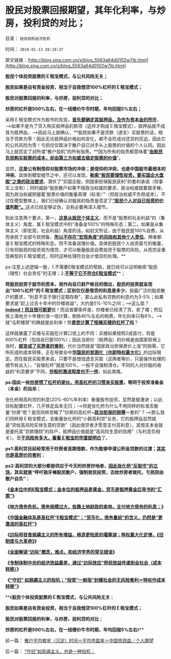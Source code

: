 # 股民对股票回报期望，其年化利率，与炒房，投利贷的对比；

目录： `投资投机经济危机` 

时间： `2016-01-13 20:19:37` 

原文链接：[http://blog.sina.com.cn/s/blog_5563a64d0102w7jb.html](http://blog.sina.com.cn/s/blog_5563a64d0102w7jb.html)

**股民个体投资股票的Ｅ租宝模式，与公共风险无关；**

**股民如果是自有资金投资，相当于自我借贷100%杠杆的Ｅ租宝模式；**

**股民对股票回报的利率，与炒房，投利贷的对比；**

**炒房的杠杆是500%左右，在一线楼价牛市时期，年均回报5%左右；**

采用Ｅ租宝模式作为股市的先验，[**首先要确定其抵押品，及作为资本金的所在**](../../../2015/12/23/君子善其事，必先利其器，试刀“土地财政高房价”.md)，——>如果不是为了贷入购买抵押品的款项（这样才购成Ｅ租宝模式），抵押品就不成其为抵押品，——>因此马上就确认，**股民如果不是贷款（透支）买股票的话，相当于贷款为零！因此无论抵押品价格如何变化，都不会形成对还贷的压迫，因此它的公共风险为零！亏损仅仅取决于散户自已对手头上股票的价值的个人认同。因此马上就否定了对所谓“散户投机”的所有指责。**因为所有的指责都意味着“[**由股民负担购买股票的成本，却由第三方权威去稳定股票的价值**](../../../2009/8/24/五毛凶猛谁敢为市场公平说话？.md)”。

显然，**这是公有制信仰对股票市场的冲突；是信仰的冲突，也是中国股市最根本的冲突**。具体到模型细节之中，还可以发现，[**勒索“股民要理性投资，要买国企大盘股”之类的政治要求**](../../../2012/10/31/“散户不给国企大盘抬轿”就“杀无赦”.md)，潜伏了“买国企股，则国家担保股民获利”的套利承诺（但事实上没有）；同时威胁“股民散户如果不按政治权威的要求，政治权威就要狼牙棒，因为政治权威把握着‘股票价值的衡量真理（标准）’”（但政治权威不负担成本）。不过在模型整体上，我们已经确认对股民的指责是否定了[**“股民个人对自已投资的价值判断”。**](../../../2010/9/2/疯神演义：最根本的市场“道德”.md)这点已经足够证伪，没有必要再深入细节。

到此注意两个要点，第一，[**这是从股民个体主义**](../../../2016/1/10/全面解读“边际”概念，难点，和经济学界的常见错误；.md)，而不是“股票的社会利益”的（集体主义）角度，属Ｅ租宝模式中的“准备金100%”的特殊形态；第二，如果是从集体主义（即宏观，社会利益）角度的话，如前文所证，由于股民是100%自费，从而承担了全部亏损预备，[**所以不存在“宏观角度”的风险和其他个人责任**](../../../2011/12/29/股市不担有市场外的义务，不必“向弱者倾斜”.md)。两者都是Ｅ租宝模式的特殊形态，但不具备说理价值。具体到股民个人投资盈亏的衡量，只有将股民的投资视为借贷，才可以衡量股民自费投资于股票的风险，从而完全重现典型的Ｅ租宝模式，同时这种处理符合会计借贷的处理。**

ps:注意上述逻辑一致，1.不需要E租宝模式的帮助，就已经可以证明勒索“股民（理性）社会责任”的无理；2.[**不等于它不符合E租宝模式**](../../../2015/12/24/从E租宝理解所有“投机，泡沫，金融危机”的共同模式；.md)**；

**将股民投资于股市的资本，视作向自已财产帐目的借出，股民的投资就呈现出“100%杠杆”的Ｅ租宝模式；区别仅仅是借贷的利息是多少**。按最广泛的股民散户的要求，“利息不亚于银行定期存款”，那么此私有贷款的利息约为3-5%；如果要求是“赶上过去十年中的炒楼收益”，大约是5%-10%之间；——>这么低？[**indeed！而且很可能更**](../../../2011/1/2/房子的保值作用连收藏品都不如.md)低！而且首要条件是，炒楼者已经清了货，卖了楼；然后按上海地方十年楼价涨一倍计算，剔除40%左右的税费，年化利率只有6%，——>就“屯积楼房”的确就是此利率！但[**是您计算了按揭买楼的杠杆了吗**](../../../2010/3/30/为什么中港的富豪都是炒地产的？.md)？

这样就暴露了买楼与买股在计算口径上的不同：买楼如果按照2成首付，将是600%杠杆（包括自已那100%）；因此当房价（抵押品）的价格是由国家担保上涨时，[**就变成了买房者的套利**](../../../2012/12/24/经济健康则房价低，股价高！反之亦然！.md)，代价当然就是“国家政治担保房价上涨”的刚需，它所形成的成本转移，正在导致全中[**华国民的贫困化（也即特权最大化）**](../../../2016/1/11/特权最大化是“边际效应”，不是“边际效用”.md)的边际限定。而在股民买股票来说，只要不是借钱透支买股（这两者等价，只是操作处理的细节有出入），“自借杠杆”就是100%，一般不会强制清仓。不同的人对炒股的收益的“利息要求”不同，[**炒股的激进程度也不一样**](../../../2014/3/10/激进的衡量，补仓转变为盈利的条件.md)，如此类推。

**ps:因此一些[**炒房惯了杠杆的家伙，用高杠杆的习惯来买股票**](../../../2015/7/14/索罗斯攻击模式中的券商，及其融资盘；.md)，等同于投资准备金（本金）的自杀**；

张化桥用高利贷的利息(20%-60%年利率）衡量股市投资，显然是极激进；以此目标配置杠杆，几乎铁定血本无归；——>但是张化桥为什么不用同样的标准去衡量“炒房”呢？是否同样忽略了“炒房的高杠杆+[**政治担保的刚需**](../../../2014/9/1/刚需的逻辑先验，银行抵押品的自欺欺人，N套房的通同作弊.md)＝套利”？——>那么我们同样用Ｅ租宝模式，去衡量张化桥的“小额高利贷”业务，它的抵押品显然就是“贷给高风险实体生意的贷款”（因此借贷者才愿意支付高利息），其借支本金就是委托其“贷款理财”的存户，抵押品价值就是“高风险生意的信用”（与利息负相关）。至[**于风险有多大，看看Ｅ租宝的完蛋就明白**](../../../2015/12/13/“机构化扩张收入”要了E租宝的命；.md)了。

**ps1:高利贷目前经常用于炒房者首期借款，作为能够申请公积金贷款的过渡；[**其实也是高房价的套利**](../../../2013/10/15/炒房业的主要资金，肯定是国有垄断银行的地下信贷.md)**；

**ps2:高利贷的大部分都是供应于今天的炒房炒地者，[**因此张化桥“反股市”的立场**](../../../2013/2/8/张化桥先生的悲愤，高利贷和可怕的追债公司.md)，其实就是“呼吁狼牙棒股民散户，强制居民投资，去给炒房者做托，亏损则由散户自负”**；





**《[金本位中的E租宝模式；金本位的抵押品是黄金，货币是抵押黄金后背书的“汇票”](../../../2016/1/5/金本位中的E租宝模式；其货币是抵押黄金后背书的“汇票”；.md)》**

**《[地方债务危机，债务规模过大，依靠土地财政的卖地，支付地方债务的利息；](../../../2016/1/6/高房价是“土地财政＋地方债务”的多重高杠杆叠加中的抵押品.md)》**

**《[中国金融体系是高杠杆“E租宝模式”；“货币化，债务重组”的含义，仍然是“更激进的高杠杆”](../../../2016/1/7/比美元次贷激进得多的高杠杆“E租宝模式”；.md)》**

**《[边际将吞食慈禧主义的所有增益，缔造更险恶的堰塞湖；特权最大化定律，《旧制度与大革命》](../../../2016/1/8/边际规律决定“慈禧主义”的效果和恶果.md)》**

**《[全面解读“边际”概念，难点，和经济学界的常见错误](../../../2016/1/10/全面解读“边际”概念，难点，和经济学界的常见错误；.md)》**

**《[专制体制中央的经济效益最差，通过“边际效应”将低效益传递到全社会（成本转移）](../../../2016/1/11/特权最大化是“边际效应”，不是“边际效用”.md)》**

**《[“守旧”
如慈禧主义的投机；“投资”一般指“封建社会的无风险套利＝特权作成本转移”](../../../2016/1/12/“守旧”如慈禧主义，也是一种投机；.md)》**

**《**股民个体投资股票的Ｅ租宝模式，与公共风险无关**；

**股民如果是自有资金投资，相当于自我借贷100%杠杆的Ｅ租宝模式；**

**股民对股票回报的利率，与炒房，投利贷的对比**；

**炒房的杠杆是500%左右，在一线楼价牛市时期，年均回报5%左右**》**

前一篇： [散户平均套牢（沉淀）时间＝平均市盈率＝中国低效益／个人期望](../../../2016/1/14/散户平均套牢（沉淀）时间＝平均市盈率＝中国低效益／个人期望.md)

后一篇： [“守旧”如慈禧主义，也是一种投机；](../../../2016/1/12/“守旧”如慈禧主义，也是一种投机；.md)

